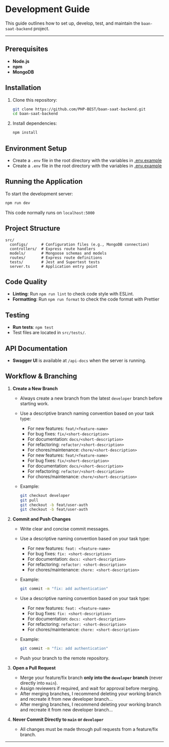 # Development Guide

This guide outlines how to set up, develop, test, and maintain the `baan-saat-backend` project.

---

## Prerequisites

- **Node.js**
- **npm**
- **MongoDB**

## Installation

1. Clone this repository:

   ```bash
   git clone https://github.com/PHP-BEST/baan-saat-backend.git
   cd baan-saat-backend
   ```

2. Install dependencies:
   ```bash
   npm install
   ```

## Environment Setup

- Create a `.env` file in the root directory with the variables in [.env.example](/.env.example)
- Create a `.env` file in the root directory with the variables in [.env.example](/.env.example)

## Running the Application

To start the development server:

```bash
npm run dev
```

This code normally runs on `localhost:5000`

## Project Structure

```
src/
  configs/      # Configuration files (e.g., MongoDB connection)
  controllers/  # Express route handlers
  models/       # Mongoose schemas and models
  routes/       # Express route definitions
  tests/        # Jest and Supertest tests
  server.ts     # Application entry point
```

## Code Quality

- **Linting**: Run `npm run lint` to check code style with ESLint.
- **Formatting**: Run `npm run format` to check the code format with Prettier

## Testing

- **Run tests**: `npm test`
- Test files are located in `src/tests/`.

## API Documentation

- **Swagger UI** is available at `/api-docs` when the server is running.

## Workflow & Branching

1. **Create a New Branch**
   - Always create a new branch from the latest `developer` branch before starting work.
   - Use a descriptive branch naming convention based on your task type:
     - For new features: `feat/<feature-name>`
     - For bug fixes: `fix/<short-description>`
     - For documentation: `docs/<short-description>`
     - For refactoring: `refactor/<short-description>`
     - For chores/maintenance: `chore/<short-description>`
     - For new features: `feat/<feature-name>`
     - For bug fixes: `fix/<short-description>`
     - For documentation: `docs/<short-description>`
     - For refactoring: `refactor/<short-description>`
     - For chores/maintenance: `chore/<short-description>`
   - Example:

     ```bash
     git checkout developer
     git pull
     git checkout -b feat/user-auth
     git checkout -b feat/user-auth
     ```

2. **Commit and Push Changes**
   - Write clear and concise commit messages.
   - Use a descriptive naming convention based on your task type:
     - For new features: `feat: <feature-name>`
     - For bug fixes: `fix: <short-description>`
     - For documentation: `docs: <short-description>`
     - For refactoring: `refactor: <short-description>`
     - For chores/maintenance: `chore: <short-description>`
   - Example:

     ```bash
     git commit -m "fix: add authentication"
     ```

   - Use a descriptive naming convention based on your task type:
     - For new features: `feat: <feature-name>`
     - For bug fixes: `fix: <short-description>`
     - For documentation: `docs: <short-description>`
     - For refactoring: `refactor: <short-description>`
     - For chores/maintenance: `chore: <short-description>`
   - Example:

     ```bash
     git commit -m "fix: add authentication"
     ```

   - Push your branch to the remote repository.

3. **Open a Pull Request**
   - Merge your feature/fix branch **only into the `developer` branch** (never directly into `main`).
   - Assign reviewers if required, and wait for approval before merging.
   - After merging branches, I recommend deleting your working branch and recreate it from new developer branch...
   - After merging branches, I recommend deleting your working branch and recreate it from new developer branch...

4. **Never Commit Directly to `main` or `developer`**
   - All changes must be made through pull requests from a feature/fix branch.

---
